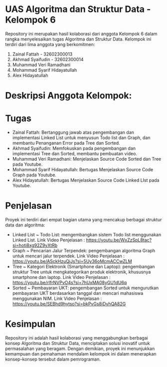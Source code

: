 # UAS Algoritma dan Struktur Data - Kelompok 6

Repository ini merupakan hasil kolaborasi dari anggota Kelompok 6 dalam rangka menyelesaikan tugas Algoritma dan Struktur Data. Kelompok ini terdiri dari lima anggota yang berkomitmen: 
1. Zainal Fattah - 32602300013
2. Akhmad Syaifudin - 32602300014
3. Muhammad Veri Ramadhani
4. Mohammad Syarif Hidayatullah
5. Alex Hidayatullah
  
# Deskripsi Anggota Kelompok:

# Tugas
- Zainal Fattah: Bertanggung jawab atas pengembangan dan implementasi Linked List untuk menyusun Todo list dan Graph, dan membantu Penanganan Error pada Tree dan Sorted.
- Akhmad Syaifudin: Memfokuskan pada pengembangan dan implementasi Tree dan Sorted, membantu pembuatan video.
- Muhammad Veri Ramadhani: Menjelaskan Source Code Sorted dan Tree pada Youtube.
- Mohammad Syarif Hidayatullah: Bertugas Menjelaskan Source Code Graph pada Youtube.
- Alex Hidayatullah: Bertugas Menjelaskan Source Code Linked LIst pada Youtube.

# Penjelasan
Proyek ini terdiri dari empat bagian utama yang mencakup berbagai struktur data dan algoritma:

* Linked List ~ Todo List: mengembangkan sistem Todo list menggunakan Linked List.
Link Video Penjelasan : https://youtu.be/WxZzSpL8tac?si=hoti8xg92Z9vXtRb
* Graph ~ Pencarian Jalur Terpendek: pengembangan algoritma Graph untuk mencari jalur terpendek.
Link Video Penjelasan : https://youtu.be/ASckHzuQjJs?si=5Uy36oMcmACCwZLM
* Tree ~ Kategori Elektronik (Smartphone dan Laptop): pengembangan struktur Tree untuk mengkategorikan produk elektronik, khususnya smartphone dan laptop.
Link Video Penjelasan : https://youtu.be/rlfrNVPvO4s?si=7hUxMA08yGU1dU6q
* Sorted ~ Pembayaran UKT: pengembangan Sorted untuk mengurutkan pembayaran UKT berdasarkan tanggal dan mencari mahasiswa menggunakan NIM.
Link Video Penjelasan : https://youtu.be/SEBhd9hytso?si=bkPvGs8iDyhQA82G

# Kesimpulan
Repository ini adalah hasil kolaborasi yang menggabungkan berbagai konsep Algoritma dan Struktur Data, menciptakan solusi inovatif untuk permasalahan yang beragam. Dengan demikian, proyek ini menunjukkan kemampuan dan pemahaman mendalam kelompok ini dalam menerapkan konsep-konsep tersebut dalam pemrograman.
